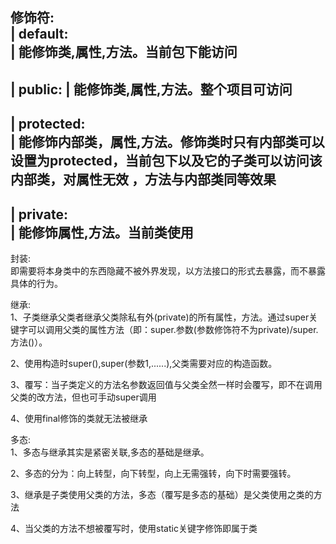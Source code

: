 修饰符:  
| default:   
| 能修饰类,属性,方法。当前包下能访问   
-------------------------
| public:
| 能修饰类,属性,方法。整个项目可访问
-------------------------
| protected:  
| 能修饰内部类，属性,方法。修饰类时只有内部类可以设置为protected，当前包下以及它的子类可以访问该内部类，对属性无效 ，方法与内部类同等效果 
-------------------------
| private:   
| 能修饰属性,方法。当前类使用
-------------------------

封装:  
即需要将本身类中的东西隐藏不被外界发现，以方法接口的形式去暴露，而不暴露具体的行为。   

继承:  
1、子类继承父类者继承父类除私有外(private)的所有属性，方法。通过super关键字可以调用父类的属性方法（即：super.参数(参数修饰符不为private)/super.方法()）。  

2、使用构造时super(),super(参数1,......),父类需要对应的构造函数。    

3、覆写：当子类定义的方法名参数返回值与父类全然一样时会覆写，即不在调用父类的改方法，但也可手动super调用  

4、使用final修饰的类就无法被继承  

多态:  
1、多态与继承其实是紧密关联,多态的基础是继承。   

2、多态的分为：向上转型，向下转型，向上无需强转，向下时需要强转。  

3、继承是子类使用父类的方法，多态（覆写是多态的基础）是父类使用之类的方法  

4、当父类的方法不想被覆写时，使用static关键字修饰即属于类



